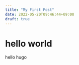 ```yaml
---
title: "My First Post"
date: 2022-05-20T09:46:44+09:00
draft: true
---
```


# hello world
hello hugo